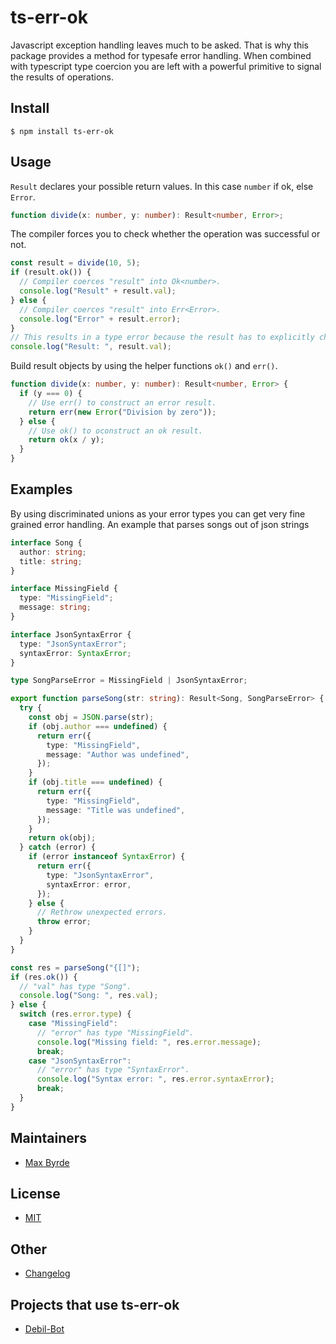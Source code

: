 # ts-err-ok

Javascript exception handling leaves much to be asked. That is why this package provides a method for typesafe error handling. When combined with typescript type coercion you are left with a powerful primitive to signal the results of operations.

## Install

```
$ npm install ts-err-ok
```

## Usage

`Result` declares your possible return values. In this case `number` if ok, else `Error`.

```typescript
function divide(x: number, y: number): Result<number, Error>;
```

The compiler forces you to check whether the operation was successful or not.

```typescript
const result = divide(10, 5);
if (result.ok()) {
  // Compiler coerces "result" into Ok<number>.
  console.log("Result" + result.val);
} else {
  // Compiler coerces "result" into Err<Error>.
  console.log("Error" + result.error);
}
// This results in a type error because the result has to explicitly checked before either "val" or "error" can be accessed.
console.log("Result: ", result.val);
```

Build result objects by using the helper functions `ok()` and `err()`.

```typescript
function divide(x: number, y: number): Result<number, Error> {
  if (y === 0) {
    // Use err() to construct an error result.
    return err(new Error("Division by zero"));
  } else {
    // Use ok() to oconstruct an ok result.
    return ok(x / y);
  }
}
```

## Examples

By using discriminated unions as your error types you can get very fine grained error handling. An example that parses songs out of json strings

```typescript
interface Song {
  author: string;
  title: string;
}

interface MissingField {
  type: "MissingField";
  message: string;
}

interface JsonSyntaxError {
  type: "JsonSyntaxError";
  syntaxError: SyntaxError;
}

type SongParseError = MissingField | JsonSyntaxError;

export function parseSong(str: string): Result<Song, SongParseError> {
  try {
    const obj = JSON.parse(str);
    if (obj.author === undefined) {
      return err({
        type: "MissingField",
        message: "Author was undefined",
      });
    }
    if (obj.title === undefined) {
      return err({
        type: "MissingField",
        message: "Title was undefined",
      });
    }
    return ok(obj);
  } catch (error) {
    if (error instanceof SyntaxError) {
      return err({
        type: "JsonSyntaxError",
        syntaxError: error,
      });
    } else {
      // Rethrow unexpected errors.
      throw error;
    }
  }
}

const res = parseSong("{[]");
if (res.ok()) {
  // "val" has type "Song".
  console.log("Song: ", res.val);
} else {
  switch (res.error.type) {
    case "MissingField":
      // "error" has type "MissingField".
      console.log("Missing field: ", res.error.message);
      break;
    case "JsonSyntaxError":
      // "error" has type "SyntaxError".
      console.log("Syntax error: ", res.error.syntaxError);
      break;
  }
}
```

## Maintainers

- [Max Byrde](https://github.com/miniwa)

## License

- [MIT](/LICENSE)

## Other

- [Changelog](/CHANGELOG.md)

## Projects that use ts-err-ok

- [Debil-Bot](https://github.com/miniwa/debil-bot)
